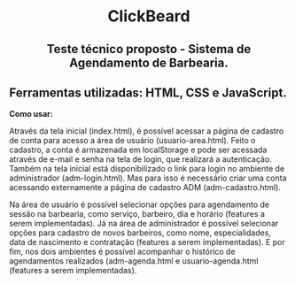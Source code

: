 <h1 align="center">ClickBeard</h1>

<h2 align="center">Teste técnico proposto - Sistema de Agendamento de Barbearia.</h2>
<h2>Ferramentas utilizadas: HTML, CSS e JavaScript.</h2>

<strong>Como usar:</strong>

Através da tela inicial (index.html), é possível acessar a página de cadastro de conta para acesso a área de usuário (usuario-area.html). 
Feito o cadastro, a conta é armazenada em localStorage e pode ser acessada através de e-mail e senha na tela de login, que realizará a autenticação.
Também na tela inicial está disponibilizado o link para login no ambiente de administrador (adm-login.html). Mas para isso é necessário criar uma conta acessando externamente a página de cadastro ADM (adm-cadastro.html).

Na área de usuário é possível selecionar opções para agendamento de sessão na barbearia, como serviço, barbeiro, dia e horário (features a serem implementadas).
Já na área de administrador é possível selecionar opções para cadastro de novos barbeiros, como nome, especialidades, data de nascimento e contratação (features a serem implementadas).
E por fim, nos dois ambientes é possível acompanhar o histórico de agendamentos realizados (adm-agenda.html e usuario-agenda.html (features a serem implementadas).